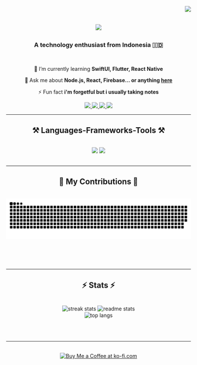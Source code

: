 <img align="right" src="https://visitor-badge.laobi.icu/badge?page_id=akbarekaputra01.akbarekaputra01" />

<h1 align="center">
    <img src="https://readme-typing-svg.herokuapp.com/?font=Righteous&size=35&center=true&vCenter=true&width=500&height=70&duration=4000&lines=Hi+There!+👋;+I'm+Akbar+Eka+Putra!;" />
</h1>

<h3 align="center">A technology enthusiast from Indonesia 🇮🇩</h3>

<br/>

<div align="center">
 
 <!-- 🔭 I’m currently working on **...** -->
 
 🌱 I’m currently learning **SwiftUI, Flutter, React Native**

💬 Ask me about **Node.js, React, Firebase... or anything [here](https://github.com/akbarekaputra01/akbarekaputra01/issues)**

⚡ Fun fact **i'm forgetful but i usually taking notes**

 </div>
 
<div align="center"> 
  <a href="mailto:akbarekaputra01@gmail.com">
    <img src="https://img.shields.io/badge/Gmail-333333?style=for-the-badge&logo=gmail&logoColor=red" />
  </a>
  <a href="https://www.linkedin.com/in/akbar-eka-putra-82a468243/" target="_blank">
    <img src="https://img.shields.io/badge/LinkedIn-0077B5?style=for-the-badge&logo=linkedin&logoColor=white" target="_blank" />
  </a>
  <a href="https://akbarekaputra01.github.io" target="_blank">
     <img src="https://img.shields.io/badge/Portfolio-FF5722?style=for-the-badge&logo=todoist&logoColor=white" target="_blank" />
  </a>
  <a href="https://www.instagram.com/akbarekaputra01/" target="_blank">
    <img src="https://img.shields.io/badge/Instagram-8E24AA?style=for-the-badge&logo=instagram&logoColor=white" target="_blank" />
  </a>
</div>

 <hr/>
 
<h2 align="center">⚒️ Languages-Frameworks-Tools ⚒️</h2>
<br/>
<div align="center">
    <img src="https://skillicons.dev/icons?i=vscode,html,css,js,ts,php,bootstrap,tailwind,github,git,arduino,c" />
    <img src="https://skillicons.dev/icons?i=react,npm,yarn,nodejs,express,mysql,next,flutter,firebase,swift,cpp" /><br>
</div>

<br/>
<hr/>

<div align="center">
  <h2>🐍 My Contributions 🐍</h2>
  <br>
  <img alt="snake eating my contributions" src="https://raw.githubusercontent.com/akbarekaputra01/akbarekaputra01/output/github-contribution-grid-snake.svg" />
  
  <br/><br/><br/>
</div>

<hr/>

<h2 align="center">⚡ Stats ⚡</h2>
<br>
<div align=center>
  <img width=390 src="https://streak-stats.demolab.com/?user=akbarekaputra01&count_private=true&theme=react&border_radius=10" alt="streak stats"/>
  <img width=390 src="https://github-readme-stats.vercel.app/api?username=akbarekaputra01&count_private=true&show_icons=true&theme=react&rank_icon=github&border_radius=10" alt="readme stats" />
  <br/>
  <img width=325 align="center" src="https://github-readme-stats.vercel.app/api/top-langs/?username=akbarekaputra01&hide=HTML&langs_count=8&layout=compact&theme=react&border_radius=10&size_weight=0.5&count_weight=0.5&exclude_repo=github-readme-stats" alt="top langs" />
</div>

<br/><br/>

<hr/>

<br/>

<div align="center">
<a href='buymeacoffee.com/akbarekaputra01' target='_blank'><img height='64' style='border:0px;height:64px;' src='https://storage.ko-fi.com/cdn/kofi1.png?v=3' border='0' alt='Buy Me a Coffee at ko-fi.com' /></a>
</div>

<br/>
